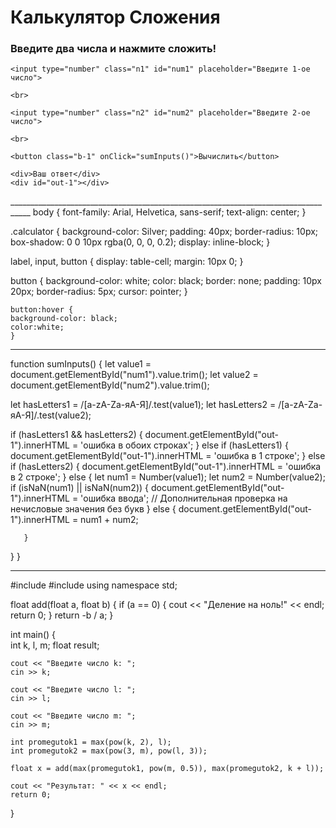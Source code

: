 <!DOCTYPE html> 
<html lang="ru"> 
<head>
  <meta charset="UTF-8">
  <title>+++ Calculator</title> 
  <link href="style.css" rel="stylesheet"> 
</head>

<body> 

  <h1>Калькулятор Сложения</h1> 
  <h3>Введите два числа и нажмите сложить!</h3>

  <div class="calculator"> 

    <input type="number" class="n1" id="num1" placeholder="Введите 1-ое число">

    <br>

    <input type="number" class="n2" id="num2" placeholder="Введите 2-ое число">

    <br> 

    <button class="b-1" onClick="sumInputs()">Вычислить</button>
  
    <div>Ваш ответ</div>
    <div id="out-1"></div>

  </div> 

</body>
</html>
___________________________________________________________________________________
body {
    font-family: Arial, Helvetica, sans-serif;
    text-align: center;
    }

.calculator {
    background-color: Silver;
    padding: 40px;
    border-radius: 10px;
    box-shadow: 0 0 10px rgba(0, 0, 0, 0.2);
    display: inline-block;
    }

label, input, button {
    display: table-cell;
    margin: 10px 0;
    }

button {
    background-color: white;
    color: black;
    border: none;
    padding: 10px 20px;
    border-radius: 5px;
    cursor: pointer;
    }
    
    button:hover {
    background-color: black;
    color:white;
    }
________________________________________
function sumInputs() {
   let value1 = document.getElementById("num1").value.trim();
   let value2 = document.getElementById("num2").value.trim();
   
   let hasLetters1 = /[a-zA-Zа-яА-Я]/.test(value1);
   let hasLetters2 = /[a-zA-Zа-яА-Я]/.test(value2);
   
   if (hasLetters1 && hasLetters2) {
       document.getElementById("out-1").innerHTML = 'ошибка в обоих строках';
   } else if (hasLetters1) {
       document.getElementById("out-1").innerHTML = 'ошибка в 1 строке';
   } else if (hasLetters2) {
       document.getElementById("out-1").innerHTML = 'ошибка в 2 строке';
   } else {
       let num1 = Number(value1);
       let num2 = Number(value2);
       if (isNaN(num1) || isNaN(num2)) {
           document.getElementById("out-1").innerHTML = 'ошибка ввода'; // Дополнительная проверка на нечисловые значения без букв
       } else {
           document.getElementById("out-1").innerHTML = num1 + num2;


       }
   }
}
_____________________________________________________________________________________________________
#include <iostream>
#include <cmath>
using namespace std;

float add(float a, float b) {
    if (a == 0) {
        cout << "Деление на ноль!" << endl;
        return 0;
    }
    return -b / a;
}

int main()
{   
    int k, l, m;
    float result;
    
    cout << "Введите число k: ";
    cin >> k;
    
    cout << "Введите число l: ";
    cin >> l;
    
    cout << "Введите число m: ";
    cin >> m;
    
    int promegutok1 = max(pow(k, 2), l);
    int promegutok2 = max(pow(3, m), pow(l, 3));
    
    float x = add(max(promegutok1, pow(m, 0.5)), max(promegutok2, k + l));
    
    cout << "Результат: " << x << endl;
    return 0;
}            

